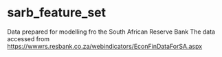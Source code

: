 # sarb_feature_set
Data prepared for modelling fro the South African Reserve Bank
The data accessed from https://wwwrs.resbank.co.za/webindicators/EconFinDataForSA.aspx
